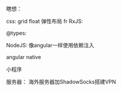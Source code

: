 瞎想：

css:
    grid
    float
    弹性布局 fr 
RxJS:

@types:

NodeJS: 
    像angular一样使用依赖注入

angular native

小程序

服务器：
    海外服务器加ShadowSocks搭建VPN